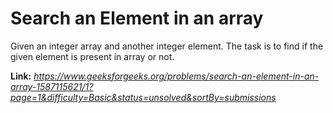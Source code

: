 # Search an Element in an array
Given an integer array and another integer element. The task is to find if the given element is present in array or not.

**Link:** _https://www.geeksforgeeks.org/problems/search-an-element-in-an-array-1587115621/1?page=1&difficulty=Basic&status=unsolved&sortBy=submissions_
